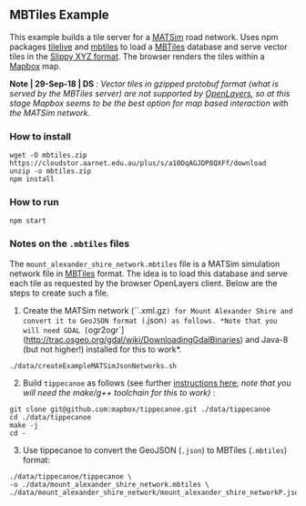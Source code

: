 ## MBTiles Example

This example builds a tile server for a [MATSim](http://ci.matsim.org:8080/job/MATSim-Book/ws/partOne-latest.pdf) road network.
Uses npm packages [tilelive](https://www.npmjs.com/package/@mapbox/tilelive) and
[mbtiles](https://www.npmjs.com/package/@mapbox/mbtiles) to load a
[MBTiles](https://github.com/mapbox/mbtiles-spec) database and serve
vector tiles in the [Slippy XYZ format](https://wiki.openstreetmap.org/wiki/Slippy_map_tilenames).
The browser renders the tiles within a [Mapbox](https://www.mapbox.com/api-documentation/) map.

**Note | 29-Sep-18 | DS** : *Vector tiles in gzipped protobuf format (what is
  served by the MBTiles server) are not supported by [OpenLayers](https://openlayers.org/),
  so at this stage Mapbox seems to be the best option for map based interaction
  with the MATSim network.*

### How to install
```
wget -O mbtiles.zip https://cloudstor.aarnet.edu.au/plus/s/a10DqAGJDP8QXFf/download
unzip -o mbtiles.zip
npm install
```

### How to run
```
npm start
```

### Notes on the `.mbtiles` files
The `mount_alexander_shire_network.mbtiles` file is a MATSim simulation network file in  [MBTiles](https://github.com/mapbox/mbtiles-spec) format. The idea is to load this database and serve each tile as requested by the browser OpenLayers client. Below are the steps to create such a file.

1. Create the MATSim network (``.xml.gz`) for Mount Alexander Shire and convert it to
GeoJSON format (`.json`) as follows. *Note that you will need GDAL [`ogr2ogr`](http://trac.osgeo.org/gdal/wiki/DownloadingGdalBinaries) and Java-8 (but not higher!) installed for this to work*.
```
./data/createExampleMATSimJsonNetworks.sh
```

2. Build `tippecanoe` as follows (see further [instructions here](https://github.com/mapbox/tippecanoe#installation);  *note that you will need the make/g++ toolchain for this to work)* :
```
git clone git@github.com:mapbox/tippecanoe.git ./data/tippecanoe
cd ./data/tippecanoe
make -j
cd -
```

3. Use tippecanoe to convert the GeoJSON (`.json`) to MBTiles (`.mbtiles`) format:
```
./data/tippecanoe/tippecanoe \
-o ./data/mount_alexander_shire_network.mbtiles \
./data/mount_alexander_shire_network/mount_alexander_shire_networkP.json
```
